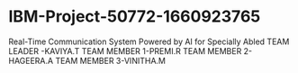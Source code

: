 # IBM-Project-50772-1660923765
Real-Time Communication System Powered by AI for Specially Abled
TEAM LEADER -KAVIYA.T
TEAM MEMBER 1-PREMI.R
TEAM MEMBER 2-HAGEERA.A
TEAM MEMBER 3-VINITHA.M

